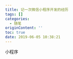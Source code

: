 ```yaml
---
title: 记一次微信小程序开发的经历
tags: []
categories:
  - 随笔
originContent: ''
toc: true
date: 2019-06-05 10:38:21
---
```


小程序